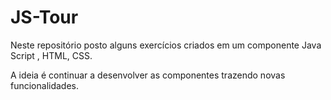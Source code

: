 # JS-Tour



Neste repositório posto alguns exercícios criados em um componente Java Script , HTML, CSS. 

A ideia é continuar a desenvolver as componentes trazendo novas funcionalidades.



 

